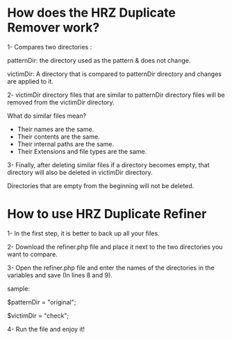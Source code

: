 # How does the HRZ Duplicate Remover work?
1- Compares two directories :

   patternDir: the directory used as the pattern & does not change.
   
   victimDir: A directory that is compared to patternDir directory and changes are applied to it.
   
   
2- victimDir directory files that are similar to patternDir directory files will be removed from the victimDir directory.
   
   What do similar files mean?
   
   - Their names are the same.
   - Their contents are the same.
   - Their internal paths are the same.
   - Their Extensions and file types are the same.
    
3- Finally, after deleting similar files if a directory becomes empty, that directory will also be deleted in victimDir directory.

   Directories that are empty from the beginning will not be deleted.

# How to use HRZ Duplicate Refiner
1- In the first step, it is better to back up all your files.

2- Download the refiner.php file and place it next to the two directories you want to compare.

3- Open the refiner.php file and enter the names of the directories in the variables and save (In lines 8 and 9).

   sample:
   
   $patternDir = "original";
   
   $victimDir = "check";
   
4- Run the file and enjoy it!
